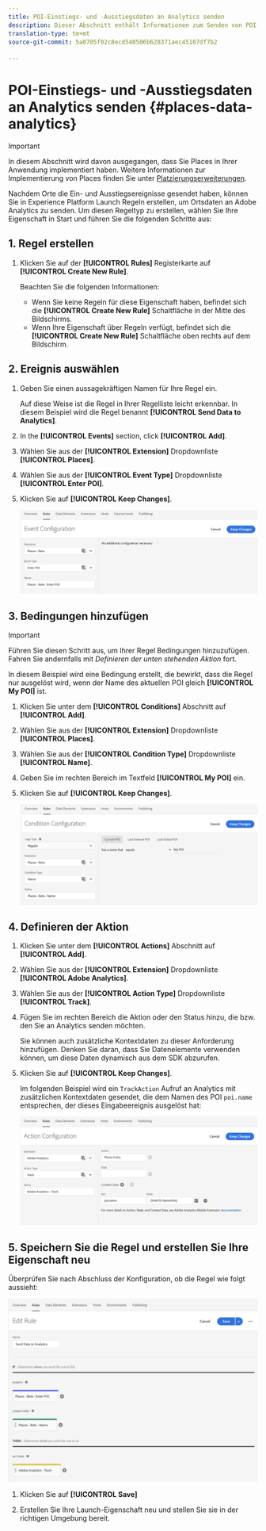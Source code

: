 ```yaml
---
title: POI-Einstiegs- und -Ausstiegsdaten an Analytics senden
description: Dieser Abschnitt enthält Informationen zum Senden von POI-Einstiegs- und -Ausstiegsdaten an Analytics.
translation-type: tm+mt
source-git-commit: 5a0705f02c8ecd540506b628371aec45107df7b2

---
```



# POI-Einstiegs- und -Ausstiegsdaten an Analytics senden {#places-data-analytics}


>[!IMPORTANT]
>
>In diesem Abschnitt wird davon ausgegangen, dass Sie Places in Ihrer Anwendung implementiert haben. Weitere Informationen zur Implementierung von Places finden Sie unter [Platzierungserweiterungen](/help/places-ext-aep-sdks/places-extension/places-extension.md).

Nachdem Orte die Ein- und Ausstiegsereignisse gesendet haben, können Sie in Experience Platform Launch Regeln erstellen, um Ortsdaten an Adobe Analytics zu senden. Um diesen Regeltyp zu erstellen, wählen Sie Ihre Eigenschaft in Start und führen Sie die folgenden Schritte aus:

## 1. Regel erstellen

1. Klicken Sie auf der **[!UICONTROL Rules]** Registerkarte auf **[!UICONTROL Create New Rule]**.

   Beachten Sie die folgenden Informationen:

   * Wenn Sie keine Regeln für diese Eigenschaft haben, befindet sich die **[!UICONTROL Create New Rule]** Schaltfläche in der Mitte des Bildschirms.
   * Wenn Ihre Eigenschaft über Regeln verfügt, befindet sich die **[!UICONTROL Create New Rule]** Schaltfläche oben rechts auf dem Bildschirm.

## 2. Ereignis auswählen

1. Geben Sie einen aussagekräftigen Namen für Ihre Regel ein.

   Auf diese Weise ist die Regel in Ihrer Regelliste leicht erkennbar. In diesem Beispiel wird die Regel benannt **[!UICONTROL Send Data to Analytics]**.

1. In the **[!UICONTROL Events]** section, click **[!UICONTROL Add]**.

1. Wählen Sie aus der **[!UICONTROL Extension]** Dropdownliste **[!UICONTROL Places]**.

1. Wählen Sie aus der **[!UICONTROL Event Type]** Dropdownliste **[!UICONTROL Enter POI]**.

1. Klicken Sie auf **[!UICONTROL Keep Changes]**.

   !["Ereignis auswählen"](/help/assets/pt-selectEvent.png)


## 3. Bedingungen hinzufügen

>[!IMPORTANT]
>
>Führen Sie diesen Schritt aus, um Ihrer Regel Bedingungen hinzuzufügen. Fahren Sie andernfalls mit *Definieren der unten stehenden Aktion* fort.

In diesem Beispiel wird eine Bedingung erstellt, die bewirkt, dass die Regel nur ausgelöst wird, wenn der Name des aktuellen POI gleich **[!UICONTROL My POI]** ist.

1. Klicken Sie unter dem **[!UICONTROL Conditions]** Abschnitt auf **[!UICONTROL Add]**.

1. Wählen Sie aus der **[!UICONTROL Extension]** Dropdownliste **[!UICONTROL Places]**.

1. Wählen Sie aus der **[!UICONTROL Condition Type]** Dropdownliste **[!UICONTROL Name]**.

1. Geben Sie im rechten Bereich im Textfeld **[!UICONTROL My POI]** ein.

1. Klicken Sie auf **[!UICONTROL Keep Changes]**.

   !["Bedingung festlegen"](/help/assets/pt-setCondition.png)


## 4. Definieren der Aktion

1. Klicken Sie unter dem **[!UICONTROL Actions]** Abschnitt auf **[!UICONTROL Add]**.

1. Wählen Sie aus der **[!UICONTROL Extension]** Dropdownliste **[!UICONTROL Adobe Analytics]**.

1. Wählen Sie aus der **[!UICONTROL Action Type]** Dropdownliste **[!UICONTROL Track]**.

1. Fügen Sie im rechten Bereich die Aktion oder den Status hinzu, die bzw. den Sie an Analytics senden möchten.

   Sie können auch zusätzliche Kontextdaten zu dieser Anforderung hinzufügen. Denken Sie daran, dass Sie Datenelemente verwenden können, um diese Daten dynamisch aus dem SDK abzurufen.

1. Klicken Sie auf **[!UICONTROL Keep Changes]**.

   Im folgenden Beispiel wird ein `TrackAction` Aufruf an Analytics mit zusätzlichen Kontextdaten gesendet, die dem Namen des POI `poi.name` entsprechen, der dieses Eingabeereignis ausgelöst hat:

   !["Aktion festlegen"](/help/assets/pt-setAction.png)

## 5. Speichern Sie die Regel und erstellen Sie Ihre Eigenschaft neu

Überprüfen Sie nach Abschluss der Konfiguration, ob die Regel wie folgt aussieht:

!["rule is created"](/help/assets/pt-ruleComplete.png)

1. Klicken Sie auf **[!UICONTROL Save]**

1. Erstellen Sie Ihre Launch-Eigenschaft neu und stellen Sie sie in der richtigen Umgebung bereit.
